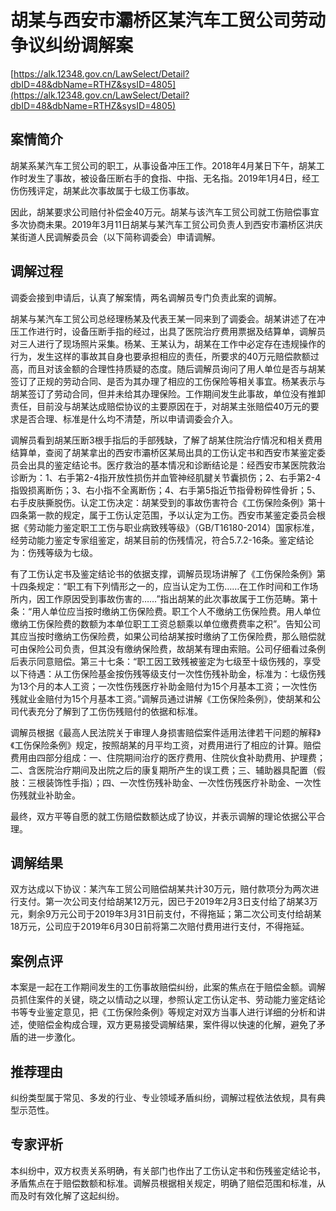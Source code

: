 # 胡某与西安市灞桥区某汽车工贸公司劳动争议纠纷调解案 

[https://alk.12348.gov.cn/LawSelect/Detail?dbID=48&dbName=RTHZ&sysID=4805](https://alk.12348.gov.cn/LawSelect/Detail?dbID=48&dbName=RTHZ&sysID=4805) 


## 案情简介 

胡某系某汽车工贸公司的职工，从事设备冲压工作。2018年4月某日下午，胡某工作时发生了事故，被设备压断右手的食指、中指、无名指。2019年1月4日，经工伤伤残评定，胡某此次事故属于七级工伤事故。 
 
因此，胡某要求公司赔付补偿金40万元。胡某与该汽车工贸公司就工伤赔偿事宜多次协商未果。2019年3月11日胡某与某汽车工贸公司负责人到西安市灞桥区洪庆某街道人民调解委员会（以下简称调委会）申请调解。 

## 调解过程 

调委会接到申请后，认真了解案情，两名调解员专门负责此案的调解。 
 
胡某与某汽车工贸公司总经理杨某及代表王某一同来到了调委会。胡某讲述了在冲压工作进行时，设备压断手指的经过，出具了医院治疗费用票据及结算单，调解员对三人进行了现场照片采集。杨某、王某认为，胡某在工作中必定存在违规操作的行为，发生这样的事故其自身也要承担相应的责任，所要求的40万元赔偿款额过高，而且对该金额的合理性持质疑的态度。随后调解员询问了用人单位是否与胡某签订了正规的劳动合同、是否为其办理了相应的工伤保险等相关事宜。杨某表示与胡某签订了劳动合同，但并未给其办理保险。工作期间发生此事故，单位没有推卸责任，目前没与胡某达成赔偿协议的主要原因在于，对胡某主张赔偿40万元的要求是否合理、标准是什么均不清楚，所以申请调委会介入。 
 
调解员看到胡某压断3根手指后的手部残缺，了解了胡某住院治疗情况和相关费用结算单，查阅了胡某拿出的西安市灞桥区某局出具的工伤认定书和西安市某鉴定委员会出具的鉴定结论书。医疗救治的基本情况和诊断结论是：经西安市某医院救治诊断为：1、右手第2-4指开放性损伤并血管神经肌腱关节囊损伤；2、右手第2-4指毁损离断伤；3、右小指不全离断伤；4、右手第5指近节指骨粉碎性骨折；5、右手皮肤撕脱伤。认定工伤决定：胡某受到的事故伤害符合《工伤保险条例》第十四条第一款的规定，属于工伤认定范围，予以认定为工伤。西安市某鉴定委员会根据《劳动能力鉴定职工工伤与职业病致残等级》（GB/T16180-2014）国家标准，经劳动能力鉴定专家组鉴定，胡某目前的伤残情况，符合5.7.2-16条。鉴定结论为：伤残等级为七级。 
 
有了工伤认定书及鉴定结论书的依据支撑，调解员现场讲解了《工伤保险条例》第十四条规定：“职工有下列情形之一的，应当认定为工伤……在工作时间和工作场所内，因工作原因受到事故伤害的……”指出胡某的此次事故属于工伤范畴。第十条：“用人单位应当按时缴纳工伤保险费。职工个人不缴纳工伤保险费。用人单位缴纳工伤保险费的数额为本单位职工工资总额乘以单位缴费费率之积”。告知公司其应当按时缴纳工伤保险费，如果公司给胡某按时缴纳了工伤保险费，那么赔偿就可由保险公司负责，但其没有缴纳保险费，故胡某有理由索赔。公司仔细看过条例后表示同意赔偿。第三十七条：“职工因工致残被鉴定为七级至十级伤残的，享受以下待遇：从工伤保险基金按伤残等级支付一次性伤残补助金，标准为：七级伤残为13个月的本人工资；一次性伤残医疗补助金赔付为15个月基本工资；一次性伤残就业金赔付为15个月基本工资。”调解员通过讲解《工伤保险条例》，使胡某和公司代表充分了解到了工伤伤残赔付的依据和标准。 
 
调解员根据《最高人民法院关于审理人身损害赔偿案件适用法律若干问题的解释》《工伤保险条例》规定，按照胡某的月平均工资，对费用进行了相应的计算。赔偿费用由四部分组成：一、住院期间治疗的医疗费用、住院伙食补助费用、护理费；二、含医院治疗期间及出院之后的康复期所产生的误工费；三、辅助器具配置（假肢：三根装饰性手指）；四、一次性伤残补助金、一次性伤残医疗补助金、一次性伤残就业补助金。 
 
最终，双方平等自愿的就工伤赔偿数额达成了协议，并表示调解的理论依据公平合理。 

## 调解结果 

双方达成以下协议：某汽车工贸公司赔偿胡某共计30万元，赔付款项分为两次进行支付。第一次公司支付给胡某12万元，因已于2019年2月3日支付给了胡某3万元，剩余9万元公司于2019年3月31日前支付，不得拖延；第二次公司支付给胡某18万元，公司应于2019年6月30日前将第二次赔付费用进行支付，不得拖延。 

## 案例点评 

本案是一起在工作期间发生的工伤事故赔偿纠纷，此案的焦点在于赔偿金额。调解员抓住案件的关键，晓之以情动之以理，参照认定工伤认定书、劳动能力鉴定结论书等专业鉴定意见，把《工伤保险条例》等规定对双方当事人进行详细的分析和讲述，使赔偿金构成合理，双方更易接受调解结果，案件得以快速的化解，避免了矛盾的进一步激化。 

## 推荐理由 

纠纷类型属于常见、多发的行业、专业领域矛盾纠纷，调解过程依法依规，具有典型示范性。 

## 专家评析 

本纠纷中，双方权责关系明确，有关部门也作出了工伤认定书和伤残鉴定结论书，矛盾焦点在于赔偿数额和标准。调解员根据相关规定，明确了赔偿范围和标准，从而及时有效化解了这起纠纷。 
